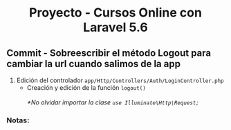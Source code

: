 
<!-- Title -->
<h1 align="center">Proyecto - Cursos Online con Laravel 5.6</h1>
<!-- End Title -->

<!-- Commit name -->
<h2>Commit - <strong>Sobreescribir el método Logout para cambiar la url cuando salimos de la app</strong></h2>
<!-- End Commit name -->

<!-- Commit instructions -->
<ol>
  <li>
    Edición del controlador <code>app/Http/Controllers/Auth/LoginController.php</code>
    <ul>
      <li>Creación y edición de la función <code>logout()</code></li>
      <br>
      <em>*No olvidar importar la clase <code>use Illuminate\Http\Request;</code></em>
    </ul>
  </li>
</ol>
<!-- End Commit instructions -->

  <!-- Notes -->
  <h3>Notas:</h3>
  <ul>
    
  </ul>

  <em></em>
  <!-- End notes -->